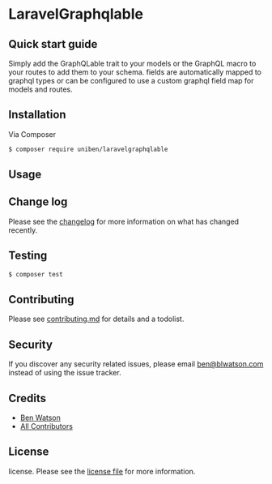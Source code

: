 LaravelGraphqlable
=== 

## Quick start guide

Simply add the GraphQLable trait to your models or the GraphQL macro to your routes to add them to your schema. fields are automatically mapped to graphql types or can be configured to use a custom graphql field map for models and routes.

## Installation

Via Composer

``` bash
$ composer require uniben/laravelgraphqlable
```

## Usage

## Change log

Please see the [changelog](changelog.md) for more information on what has changed recently.

## Testing

``` bash
$ composer test
```

## Contributing

Please see [contributing.md](contributing.md) for details and a todolist.

## Security

If you discover any security related issues, please email ben@blwatson.com instead of using the issue tracker.

## Credits

- [Ben Watson][link-author]
- [All Contributors][link-contributors]

## License

license. Please see the [license file](license.md) for more information.

[ico-version]: https://img.shields.io/packagist/v/uniben/laravelgraphqlable.svg?style=flat-square
[ico-downloads]: https://img.shields.io/packagist/dt/uniben/laravelgraphqlable.svg?style=flat-square
[ico-travis]: https://img.shields.io/travis/uniben/laravelgraphqlable/master.svg?style=flat-square
[ico-styleci]: https://styleci.io/repos/12345678/shield

[link-packagist]: https://packagist.org/packages/uniben/laravelgraphqlable
[link-downloads]: https://packagist.org/packages/uniben/laravelgraphqlable
[link-travis]: https://travis-ci.org/uniben/laravelgraphqlable
[link-styleci]: https://styleci.io/repos/12345678
[link-author]: https://github.com/uniben
[link-contributors]: ../../contributors]
